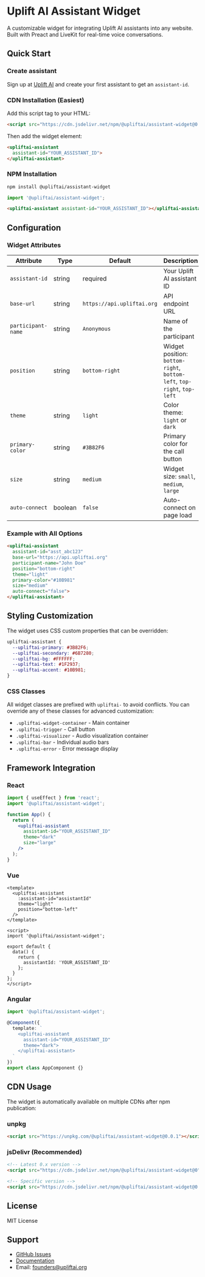 # Uplift AI Assistant Widget

A customizable widget for integrating Uplift AI assistants into any website. Built with Preact and LiveKit for real-time voice conversations.


## Quick Start

### Create assistant

Sign up at [Uplift AI](https://upliftai.org) and create your first assistant to get an `assistant-id`.

### CDN Installation (Easiest)

Add this script tag to your HTML:

```html
<script src="https://cdn.jsdelivr.net/npm/@upliftai/assistant-widget@0.0.1"></script>
```

Then add the widget element:

```html
<upliftai-assistant 
  assistant-id="YOUR_ASSISTANT_ID">
</upliftai-assistant>
```

### NPM Installation

```bash
npm install @upliftai/assistant-widget
```

```javascript
import '@upliftai/assistant-widget';
```

```html
<upliftai-assistant assistant-id="YOUR_ASSISTANT_ID"></upliftai-assistant>
```

## Configuration

### Widget Attributes

| Attribute | Type | Default | Description |
|-----------|------|---------|-------------|
| `assistant-id` | string | required | Your Uplift AI assistant ID |
| `base-url` | string | `https://api.upliftai.org` | API endpoint URL |
| `participant-name` | string | `Anonymous` | Name of the participant |
| `position` | string | `bottom-right` | Widget position: `bottom-right`, `bottom-left`, `top-right`, `top-left` |
| `theme` | string | `light` | Color theme: `light` or `dark` |
| `primary-color` | string | `#3B82F6` | Primary color for the call button |
| `size` | string | `medium` | Widget size: `small`, `medium`, `large` |
| `auto-connect` | boolean | `false` | Auto-connect on page load |

### Example with All Options

```html
<upliftai-assistant 
  assistant-id="asst_abc123"
  base-url="https://api.upliftai.org"
  participant-name="John Doe"
  position="bottom-right"
  theme="light"
  primary-color="#10B981"
  size="medium"
  auto-connect="false">
</upliftai-assistant>
```

## Styling Customization

The widget uses CSS custom properties that can be overridden:

```css
upliftai-assistant {
  --upliftai-primary: #3B82F6;
  --upliftai-secondary: #6B7280;
  --upliftai-bg: #FFFFFF;
  --upliftai-text: #1F2937;
  --upliftai-accent: #10B981;
}
```

### CSS Classes

All widget classes are prefixed with `upliftai-` to avoid conflicts. You can override any of these classes for advanced customization:

- `.upliftai-widget-container` - Main container
- `.upliftai-trigger` - Call button
- `.upliftai-visualizer` - Audio visualization container
- `.upliftai-bar` - Individual audio bars
- `.upliftai-error` - Error message display

## Framework Integration

### React

```jsx
import { useEffect } from 'react';
import '@upliftai/assistant-widget';

function App() {
  return (
    <upliftai-assistant 
      assistant-id="YOUR_ASSISTANT_ID"
      theme="dark"
      size="large"
    />
  );
}
```

### Vue

```vue
<template>
  <upliftai-assistant 
    :assistant-id="assistantId"
    theme="light"
    position="bottom-left"
  />
</template>

<script>
import '@upliftai/assistant-widget';

export default {
  data() {
    return {
      assistantId: 'YOUR_ASSISTANT_ID'
    };
  }
};
</script>
```

### Angular

```typescript
import '@upliftai/assistant-widget';

@Component({
  template: `
    <upliftai-assistant 
      assistant-id="YOUR_ASSISTANT_ID"
      theme="dark">
    </upliftai-assistant>
  `
})
export class AppComponent {}
```

## CDN Usage

The widget is automatically available on multiple CDNs after npm publication:

### unpkg
```html
<script src="https://unpkg.com/@upliftai/assistant-widget@0.0.1"></script>
```

### jsDelivr (Recommended)
```html
<!-- Latest 0.x version -->
<script src="https://cdn.jsdelivr.net/npm/@upliftai/assistant-widget@0"></script>

<!-- Specific version -->
<script src="https://cdn.jsdelivr.net/npm/@upliftai/assistant-widget@0.0.1"></script>
```

## License

MIT License

## Support

- [GitHub Issues](https://github.com/uplift-initiative/assistant-widget/issues)
- [Documentation](https://docs.upliftai.org)
- Email: founders@upliftai.org
